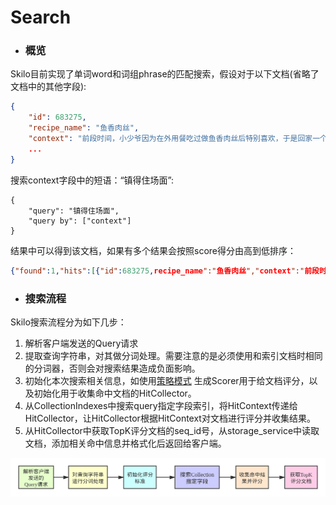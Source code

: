 # Search

* ###  概览

Skilo目前实现了单词word和词组phrase的匹配搜索，假设对于以下文档(省略了文档中的其他字段):

```json
{
    "id": 683275,
    "recipe_name": "鱼香肉丝",
    "context": "前段时间，小少爷因为在外用餐吃过做鱼香肉丝后特别喜欢，于是回家一个劲的鼓动我，我当然得满足他，于是尝试着做了一次，哪个晓得，这一做就不可收拾了，酸、甜、香、鲜，很开胃,味道实在非常的讨巧！大力推荐给各位，一个绝对镇得住场面的家常菜，主妇必学人气菜式之一。"
    ...
}
```

搜索context字段中的短语：“镇得住场面”:

```
{
    "query": "镇得住场面",
    "query by": ["context"]
}
```

结果中可以得到该文档，如果有多个结果会按照score得分由高到低排序：

```json
{"found":1,"hits":[{"id":683275,recipe_name":"鱼香肉丝","context":"前段时间，...一个绝对镇得住场面的家常菜，主妇必学人气菜式之一。...}],"scores":[4.12]}
```

* ### 搜索流程

Skilo搜索流程分为如下几步：

1.  解析客户端发送的Query请求
2. 	提取查询字符串，对其做分词处理。需要注意的是必须使用和索引文档时相同的分词器，否则会对搜索结果造成负面影响。
3.	初始化本次搜索相关信息，如使用[策略模式](https://www.runoob.com/design-pattern/strategy-pattern.html "Title") 生成Scorer用于给文档评分，以及初始化用于收集命中文档的HitCollector。
4.  从CollectionIndexes中搜索query指定字段索引，将HitContext传递给HitCollector，让HitCollector根据HitContext对文档进行评分并收集结果。
5.  从HitCollector中获取TopK评分文档的seq_id号，从storage_service中读取文档，添加相关命中信息并格式化后返回给客户端。

![](https://github.com/demonatic/Image-Hosting/blob/master/Skilo/search_phases.png)

